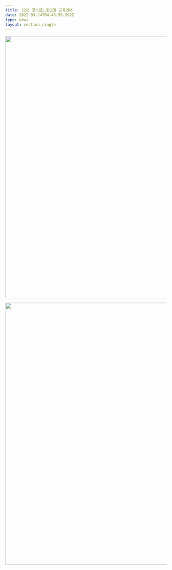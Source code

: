 ```yaml
---
title: 22년 청소년노동인권 교육안내
date: 2022-03-24T04:48:59.562Z
type: news
layout: section_single
---
```

<p><img src="https://drive.tiny.cloud/1/engl1s97gj9hrxpoa7eh7z5f05ozxfm1box3nxkh4j7a43ei/1fb2bfb0-445f-4d7b-ab69-1b750d13bbf1" alt="" width="572" height="815" /></p>
<p><img src="https://drive.tiny.cloud/1/engl1s97gj9hrxpoa7eh7z5f05ozxfm1box3nxkh4j7a43ei/227901f0-76e2-452a-bf59-316263cf46ec" alt="" width="567" height="815" /></p>